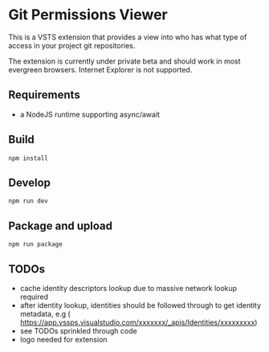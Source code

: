 # Git Permissions Viewer

This is a VSTS extension that provides a view into who has what type of access in your project git repositories.

The extension is currently under private beta and should work in most evergreen browsers.  Internet Explorer is not supported.

## Requirements
* a NodeJS runtime supporting async/await

## Build
```script
npm install
```

## Develop
```script
npm run dev
```

## Package and upload
```script
npm run package
```


## TODOs
* cache identity descriptors lookup due to massive network lookup required
* after identity lookup, identities should be followed through to get identity metadata, e.g (
https://app.vssps.visualstudio.com/xxxxxxx/_apis/Identities/xxxxxxxxx)
* see TODOs sprinkled through code
* logo needed for extension
